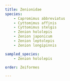```yaml
---
title: Zenionidae
species:
    - Capromimus abbreviatus
    - Cyttomimus affinis
    - Cyttomimus stelgis
    - Zenion hololepis
    - Zenion japonicum
    - Zenion leptolepis
    - Zenion longipinnis

sampled_species:
    - Zenion hololepis

order: Zeiformes

---
```


